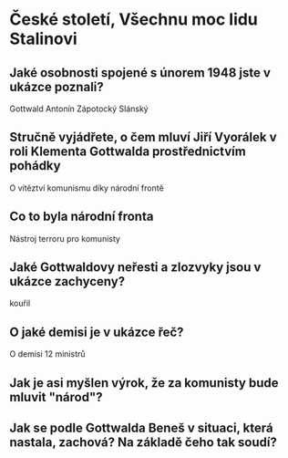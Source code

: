 # České století, Všechnu moc lidu Stalinovi
## Jaké osobnosti spojené s únorem 1948 jste v ukázce poznali?
Gottwald
Antonín Zápotocký
Slánský

## Stručně vyjádřete, o čem mluví Jiří Vyorálek v roli Klementa Gottwalda prostřednictvím pohádky
O vítěztví komunismu díky národní frontě
## Co to byla národní fronta
Nástroj terroru pro komunisty
## Jaké Gottwaldovy neřesti a zlozvyky jsou v ukázce zachyceny?
kouřil
## O jaké demisi je v ukázce řeč?
O demisi 12 ministrů
## Jak je asi myšlen výrok, že za komunisty bude mluvit "národ"?

## Jak se podle Gottwalda Beneš v situaci, která nastala, zachová? Na základě čeho tak soudí?
